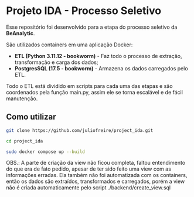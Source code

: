 # Projeto IDA - Processo Seletivo

Esse repositório foi desenvolvido para a etapa do processo seletivo da **BeAnalytic**.

São utilizados containers em uma aplicação Docker:

- **ETL (Python 3.11.12 - bookworm)** - Faz todo o processo de extração, transformação e carga dos dados;
- **PostgresSQL (17.5 - bookworm)** - Armazena os dados carregados pelo ETL.

Todo o ETL está dividido em scripts para cada uma das etapas e são coordenados pela função main.py, assim ele se torna escalável e de fácil manutenção.

## Como utilizar

```bash
git clone https://github.com/juliofreire/project_ida.git

cd project_ida

sudo docker compose up --build 


```

OBS.: A parte de criação da view não ficou completa, faltou entendimento do que era de fato pedido, apesar de ter sido feito uma view com as informações erradas. Ela também não foi automatizada com os containers, então os dados são extraídos, transformados e carregados, porém a view não é criada automaticamente pelo script ./backend/create_view.sql